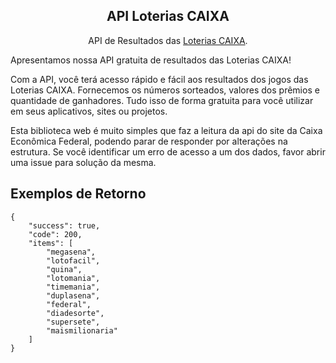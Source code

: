 <p align="center">
  <h2 align="center">API Loterias CAIXA</h2>
  <p align="center">
    API de Resultados das <a href="http://loterias.caixa.gov.br/wps/portal/loterias">Loterias CAIXA</a>.<br>
  </p>
</p>

Apresentamos nossa API gratuita de resultados das Loterias CAIXA!

Com a API, você terá acesso rápido e fácil aos resultados dos jogos das Loterias CAIXA. Fornecemos os números sorteados, valores dos prêmios e quantidade de ganhadores. Tudo isso de forma gratuita para você utilizar em seus aplicativos, sites ou projetos.

Esta biblioteca web é muito simples que faz a leitura da api do site da Caixa Econômica Federal, podendo parar de responder por alterações na estrutura. Se você identificar um erro de acesso a um dos dados, favor abrir uma issue para solução da mesma.

## Exemplos de Retorno
```
{
    "success": true,
    "code": 200,
    "items": [
        "megasena",
        "lotofacil",
        "quina",
        "lotomania",
        "timemania",
        "duplasena",
        "federal",
        "diadesorte",
        "supersete",
        "maismilionaria"
    ]
}
```
